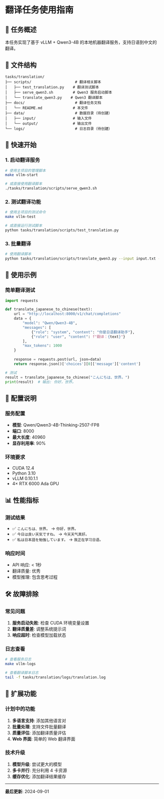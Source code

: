 # 翻译任务使用指南

## 🎯 任务概述

本任务实现了基于 vLLM + Qwen3-4B 的本地机器翻译服务，支持日语到中文的翻译。

## 📁 文件结构

```
tasks/translation/
├── scripts/                    # 翻译相关脚本
│   ├── test_translation.py    # 翻译测试脚本
│   ├── serve_qwen3.sh         # Qwen3 服务启动脚本
│   └── translate_qwen3.py    # Qwen3 翻译脚本
├── docs/                       # 翻译任务文档
│   └── README.md              # 本文件
├── data/                       # 数据目录（待创建）
│   ├── input/                 # 输入文件
│   └── output/                # 输出文件
└── logs/                       # 日志目录（待创建）
```

## 🚀 快速开始

### 1. 启动翻译服务
```bash
# 使用主项目的管理脚本
make vllm-start

# 或直接使用翻译脚本
./tasks/translation/scripts/serve_qwen3.sh
```

### 2. 测试翻译功能
```bash
# 使用主项目的测试命令
make vllm-test

# 或直接运行测试脚本
python tasks/translation/scripts/test_translation.py
```

### 3. 批量翻译
```bash
# 使用翻译脚本
python tasks/translation/scripts/translate_qwen3.py --input input.txt --output output.txt
```

## 📝 使用示例

### 简单翻译测试
```python
import requests

def translate_japanese_to_chinese(text):
    url = "http://localhost:8000/v1/chat/completions"
    data = {
        "model": "Qwen/Qwen3-4B",
        "messages": [
            {"role": "system", "content": "你是日语翻译助手"},
            {"role": "user", "content": f"翻译：{text}"}
        ],
        "max_tokens": 1000
    }
    
    response = requests.post(url, json=data)
    return response.json()['choices'][0]['message']['content']

# 测试
result = translate_japanese_to_chinese("こんにちは、世界。")
print(result)  # 输出: 你好，世界。
```

## 🔧 配置说明

### 服务配置
- **模型**: Qwen/Qwen3-4B-Thinking-2507-FP8
- **端口**: 8000
- **最大长度**: 40960
- **显存利用率**: 90%

### 环境要求
- CUDA 12.4
- Python 3.10
- vLLM 0.10.1.1
- 4× RTX 6000 Ada GPU

## 📊 性能指标

### 测试结果
- ✅ `こんにちは、世界。` → `你好，世界。`
- ✅ `今日は良い天気ですね。` → `今天天气真好。`
- ✅ `私は日本語を勉強しています。` → `我正在学习日语。`

### 响应时间
- API 响应: < 1秒
- 翻译质量: 优秀
- 模型推理: 包含思考过程

## 🛠️ 故障排除

### 常见问题
1. **服务启动失败**: 检查 CUDA 环境变量设置
2. **翻译质量差**: 调整系统提示词
3. **响应超时**: 检查模型加载状态

### 日志查看
```bash
# 查看服务日志
make vllm-logs

# 查看翻译脚本日志
tail -f tasks/translation/logs/translation.log
```

## 🔮 扩展功能

### 计划中的功能
1. **多语言支持**: 添加其他语言对
2. **批量处理**: 支持文件批量翻译
3. **质量评估**: 添加翻译质量评估
4. **Web 界面**: 简单的 Web 翻译界面

### 技术升级
1. **模型升级**: 尝试更大的模型
2. **多卡并行**: 充分利用 4 卡资源
3. **缓存优化**: 添加翻译结果缓存

---

**最后更新**: 2024-09-01
